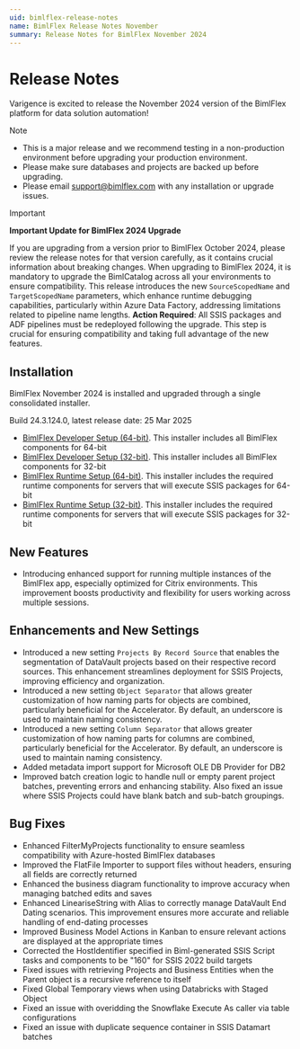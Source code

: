 ```yaml
---
uid: bimlflex-release-notes
name: BimlFlex Release Notes November
summary: Release Notes for BimlFlex November 2024
---
```


# Release Notes

Varigence is excited to release the November 2024 version of the BimlFlex platform for data solution automation!

> [!NOTE]
>
> - This is a major release and we recommend testing in a non-production environment before upgrading your production environment.
> - Please make sure databases and projects are backed up before upgrading.
> - Please email support@bimlflex.com with any installation or upgrade issues.


> [!IMPORTANT] 
> 
>**Important Update for BimlFlex 2024 Upgrade**
>
> If you are upgrading from a version prior to BimlFlex October 2024, please review the release notes for that version carefully, as it contains crucial information about breaking changes. 
> When upgrading to BimlFlex 2024, it is mandatory to upgrade the BimlCatalog across all your environments to ensure compatibility.
> This release introduces the new `SourceScopedName` and `TargetScopedName` parameters, which enhance runtime debugging capabilities, particularly within Azure Data Factory, addressing limitations related to pipeline name lengths.
> **Action Required**: All SSIS packages and ADF pipelines must be redeployed following the upgrade. This step is crucial for ensuring compatibility and taking full advantage of the new features.

<!--START:ONLINE-ONLY-->

## Installation

BimlFlex November 2024 is installed and upgraded through a single consolidated installer.

<!--\* MANUALLY UPDATE BUILD NUMBER UPON RELEASE -->

Build 24.3.124.0, latest release date: 25 Mar 2025

>

- [BimlFlex Developer Setup (64-bit)](https://download.varigence.com/downloads/bimlflexdevsetup_x64_24.3.124.0.exe). This installer includes all BimlFlex components for 64-bit
- [BimlFlex Developer Setup (32-bit)](https://download.varigence.com/downloads/bimlflexdevsetup_x86_24.3.124.0.exe). This installer includes all BimlFlex components for 32-bit
- [BimlFlex Runtime Setup (64-bit)](https://download.varigence.com/downloads/bimlflexruntimesetup_x64_24.3.124.0.exe). This installer includes the required runtime components for servers that will execute SSIS packages for 64-bit
- [BimlFlex Runtime Setup (32-bit)](https://download.varigence.com/downloads/bimlflexruntimesetup_x86_24.3.124.0.exe). This installer includes the required runtime components for servers that will execute SSIS packages for 32-bit
<!--END:ONLINE-ONLY-->

## New Features

- Introducing enhanced support for running multiple instances of the BimlFlex app, especially optimized for Citrix environments. This improvement boosts productivity and flexibility for users working across multiple sessions.

## Enhancements and New Settings

- Introduced a new setting `Projects By Record Source` that enables the segmentation of DataVault projects based on their respective record sources. This enhancement streamlines deployment for SSIS Projects, improving efficiency and organization.
- Introduced a new setting `Object Separator` that allows greater customization of how naming parts for objects are combined, particularly beneficial for the Accelerator. By default, an underscore is used to maintain naming consistency.
- Introduced a new setting `Column Separator` that allows greater customization of how naming parts for columns are combined, particularly beneficial for the Accelerator. By default, an underscore is used to maintain naming consistency.
- Added metadata import support for Microsoft OLE DB Provider for DB2
- Improved batch creation logic to handle null or empty parent project batches, preventing errors and enhancing stability. Also fixed an issue where SSIS Projects could have blank batch and sub-batch groupings.

## Bug Fixes

- Enhanced FilterMyProjects functionality to ensure seamless compatibility with Azure-hosted BimlFlex databases
- Improved the FlatFile Importer to support files without headers, ensuring all fields are correctly returned
- Enhanced the business diagram functionality to improve accuracy when managing batched edits and saves
- Enhanced LineariseString with Alias to correctly manage DataVault End Dating scenarios. This improvement ensures more accurate and reliable handling of end-dating processes
- Improved Business Model Actions in Kanban to ensure relevant actions are displayed at the appropriate times
- Corrected the HostIdentifier specified in Biml-generated SSIS Script tasks and components to be "160" for SSIS 2022 build targets
- Fixed issues with retrieving Projects and Business Entities when the Parent object is a recursive reference to itself
- Fixed Global Temporary views when using Databricks with Staged Object
- Fixed an issue with overidding the Snowflake Execute As caller via table configurations
- Fixed an issue with duplicate sequence container in SSIS Datamart batches
